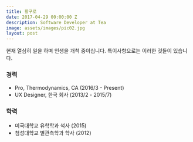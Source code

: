 ```yaml
---
title: 황구로
date: 2017-04-29 00:00:00 Z
description: Software Developer at Tea
image: assets/images/pic02.jpg
layout: post
---
```


현재 열심히 일을 하며 인생을 개척 중이십니다.
특이사항으로는 이러한 것들이 있습니다.

### 경력
* Pro, Thermodynamics, CA (2016/3 - Present)
* UX Designer, 한국 회사 (2013/2 - 2015/7)

### 학력
* 미국대학교 유학학과 석사 (2015)
* 첨성대학교 별관측학과 학사 (2012)